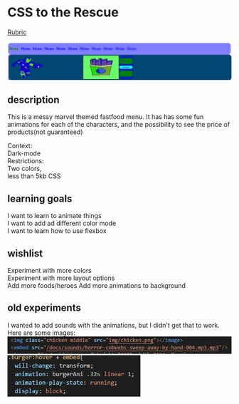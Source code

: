 # CSS to the Rescue 

[Rubric](https://docs.google.com/spreadsheets/d/1Xv48MSiACNmnM6nXpGGUb8mJDC459uSaxJszO_zLEp8/edit?usp=sharing)

![alt text](https://github.com/mordock/css-to-the-rescue-1920/blob/master/docs/img/Screenshot_1.png)

## description
This is a messy marvel themed fastfood menu. It has has some fun animations for each of the characters, and the possibility to see the price of products(not guaranteed)

Context:  
Dark-mode  
Restrictions:  
Two colors,  
less than 5kb CSS  

<!-- Add a nice image here at the end of the week, showing off your shiny frontend 📸 -->

<!-- ...but how does one use this project? What are its features 🤔 -->

<!-- Maybe a checklist of done stuff and stuff still on your wishlist? ✅ -->

## learning goals
I want to learn to animate things  
I want to add ad different color mode  
I want to learn how to use flexbox  

## wishlist
Experiment with more colors  
Experiment with more layout options  
Add more foods/heroes
Add more animations to background

## old experiments
I wanted to add sounds with the animations, but I didn't get that to work. Here are some images:  
![alt text](https://github.com/mordock/css-to-the-rescue-1920/blob/master/docs/img/sounds.png)  
![alt text](https://github.com/mordock/css-to-the-rescue-1920/blob/master/docs/img/sounds_01.png)  

